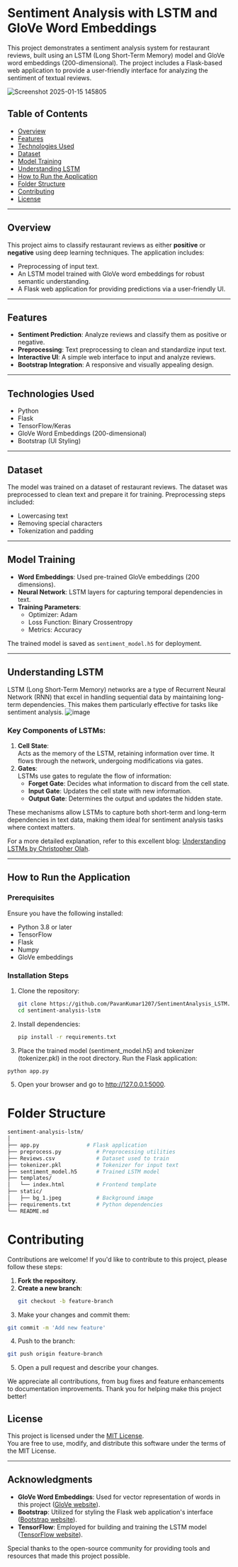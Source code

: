 # Sentiment Analysis with LSTM and GloVe Word Embeddings

This project demonstrates a sentiment analysis system for restaurant reviews, built using an LSTM (Long Short-Term Memory) model and GloVe word embeddings (200-dimensional). The project includes a Flask-based web application to provide a user-friendly interface for analyzing the sentiment of textual reviews.

![Screenshot 2025-01-15 145805](https://github.com/user-attachments/assets/ea2745c3-3ab2-4c77-b8e2-95d8036f4705)


## Table of Contents
- [Overview](#overview)
- [Features](#features)
- [Technologies Used](#technologies-used)
- [Dataset](#dataset)
- [Model Training](#model-training)
- [Understanding LSTM](#understanding-lstm)
- [How to Run the Application](#how-to-run-the-application)
- [Folder Structure](#folder-structure)
- [Contributing](#contributing)
- [License](#license)

---

## Overview

This project aims to classify restaurant reviews as either **positive** or **negative** using deep learning techniques. The application includes:
- Preprocessing of input text.
- An LSTM model trained with GloVe word embeddings for robust semantic understanding.
- A Flask web application for providing predictions via a user-friendly UI.

---

## Features

- **Sentiment Prediction**: Analyze reviews and classify them as positive or negative.
- **Preprocessing**: Text preprocessing to clean and standardize input text.
- **Interactive UI**: A simple web interface to input and analyze reviews.
- **Bootstrap Integration**: A responsive and visually appealing design.

---

## Technologies Used

- Python
- Flask
- TensorFlow/Keras
- GloVe Word Embeddings (200-dimensional)
- Bootstrap (UI Styling)

---

## Dataset

The model was trained on a dataset of restaurant reviews. The dataset was preprocessed to clean text and prepare it for training. Preprocessing steps included:
- Lowercasing text
- Removing special characters
- Tokenization and padding

---

## Model Training

- **Word Embeddings**: Used pre-trained GloVe embeddings (200 dimensions).
- **Neural Network**: LSTM layers for capturing temporal dependencies in text.
- **Training Parameters**:
  - Optimizer: Adam
  - Loss Function: Binary Crossentropy
  - Metrics: Accuracy

The trained model is saved as `sentiment_model.h5` for deployment.

---
## Understanding LSTM

LSTM (Long Short-Term Memory) networks are a type of Recurrent Neural Network (RNN) that excel in handling sequential data by maintaining long-term dependencies. This makes them particularly effective for tasks like sentiment analysis.
![image](https://github.com/user-attachments/assets/3084e19f-b160-4b6a-b76e-585c8ca7140e)

### Key Components of LSTMs:
1. **Cell State**:  
   Acts as the memory of the LSTM, retaining information over time. It flows through the network, undergoing modifications via gates.
2. **Gates**:  
   LSTMs use gates to regulate the flow of information:
   - **Forget Gate**: Decides what information to discard from the cell state.
   - **Input Gate**: Updates the cell state with new information.
   - **Output Gate**: Determines the output and updates the hidden state.

These mechanisms allow LSTMs to capture both short-term and long-term dependencies in text data, making them ideal for sentiment analysis tasks where context matters.

For a more detailed explanation, refer to this excellent blog: [Understanding LSTMs by Christopher Olah](https://colah.github.io/posts/2015-08-Understanding-LSTMs/).

---
## How to Run the Application

### Prerequisites
Ensure you have the following installed:
- Python 3.8 or later
- TensorFlow
- Flask
- Numpy
- GloVe embeddings

### Installation Steps
1. Clone the repository:
   ```bash
   git clone https://github.com/PavanKumar1207/SentimentAnalysis_LSTM.git
   cd sentiment-analysis-lstm
   ```
2. Install dependencies:
   ```bash
   pip install -r requirements.txt
   ```
3. Place the trained model (sentiment_model.h5) and tokenizer (tokenizer.pkl) in the root directory.
  Run the Flask application:
  ```bash
  python app.py
  ```
5. Open your browser and go to http://127.0.0.1:5000.


# Folder Structure
```bash
sentiment-analysis-lstm/
│
├── app.py               # Flask application
├── preprocess.py           # Preprocessing utilities
├── Reviews.csv             # Dataset used to train
├── tokenizer.pkl           # Tokenizer for input text
├── sentiment_model.h5      # Trained LSTM model
├── templates/
│   └── index.html          # Frontend template
├── static/
│   ├── bg_1.jpeg           # Background image
├── requirements.txt        # Python dependencies
└── README.md  
```

# Contributing

Contributions are welcome! If you'd like to contribute to this project, please follow these steps:

1. **Fork the repository**.
2. **Create a new branch**:  
   ```bash
   git checkout -b feature-branch
3. Make your changes and commit them:
  ```bash
  git commit -m 'Add new feature'
  ```
4. Push to the branch:
  ```bash
  git push origin feature-branch
  ```
5. Open a pull request and describe your changes.

We appreciate all contributions, from bug fixes and feature enhancements to documentation improvements. Thank you for helping make this project better!

## License

This project is licensed under the [MIT License](LICENSE).  
You are free to use, modify, and distribute this software under the terms of the MIT License.

---

## Acknowledgments

- **GloVe Word Embeddings**: Used for vector representation of words in this project ([GloVe website](https://nlp.stanford.edu/projects/glove/)).
- **Bootstrap**: Utilized for styling the Flask web application's interface ([Bootstrap website](https://getbootstrap.com/)).
- **TensorFlow**: Employed for building and training the LSTM model ([TensorFlow website](https://www.tensorflow.org/)).

Special thanks to the open-source community for providing tools and resources that made this project possible.


